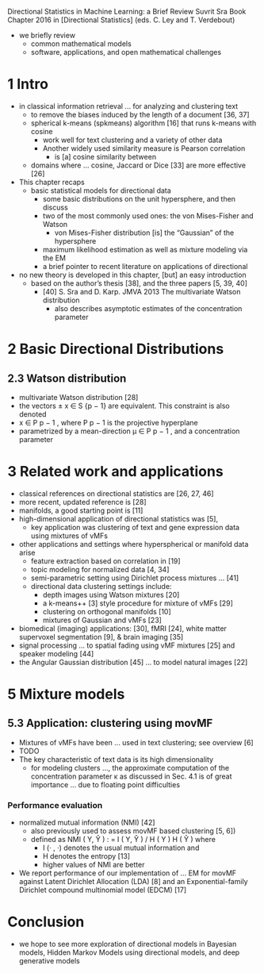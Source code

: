 Directional Statistics in Machine Learning: a Brief Review
Suvrit Sra
Book Chapter 2016 in [Directional Statistics]  (eds. C. Ley and T. Verdebout)

* we briefly review
  * common mathematical models
  * software, applications, and open mathematical challenges

# 1 Intro

* in classical information retrieval ... for analyzing and clustering text
  * to remove the biases induced by the length of a document [36, 37]
  * spherical k-means (spkmeans) algorithm [16] that runs k-means with cosine
    * work well for text clustering and a variety of other data
    * Another widely used similarity measure is Pearson correlation
      * is [a] cosine similarity between
  * domains where ... cosine, Jaccard or Dice [33] are more effective [26]
* This chapter recaps
  * basic statistical models for directional data
    * some basic distributions on the unit hypersphere, and then discuss
    * two of the most commonly used ones: the von Mises-Fisher and Watson
      * von Mises-Fisher distribution [is] the “Gaussian” of the hypersphere
    * maximum likelihood estimation as well as mixture modeling via the EM
    * a brief pointer to recent literature on applications of directional
* no new theory is developed in this chapter, [but] an easy introduction
  * based on the author’s thesis [38], and the three papers [5, 39, 40]
    * [40] S. Sra and D. Karp.  JMVA 2013 The multivariate Watson distribution
      * also describes asymptotic estimates of the concentration parameter

# 2 Basic Directional Distributions

## 2.3 Watson distribution

* multivariate Watson distribution [28]
* the vectors ± x ∈ S {p − 1} are equivalent. This constraint is also denoted
* x ∈ P p − 1 , where P p − 1 is the projective hyperplane
* parametrized by a mean-direction μ ∈ P p − 1 , and a concentration parameter

# 3 Related work and applications

* classical references on directional statistics are [26, 27, 46]
* more recent, updated reference is [28]
* manifolds, a good starting point is [11]
* high-dimensional application of directional statistics was [5],
  * key application was clustering of text and gene expression data 
    using mixtures of vMFs
* other applications and settings where hyperspherical or manifold data arise
  * feature extraction based on correlation in [19]
  * topic modeling for normalized data [4, 34]
  * semi-parametric setting using Dirichlet process mixtures ... [41]
  * directional data clustering settings include:
    * depth images using Watson mixtures [20]
    * a k-means++ [3] style procedure for mixture of vMFs [29]
    * clustering on orthogonal manifolds [10]
    * mixtures of Gaussian and vMFs [23]
* biomedical (imaging) applications: [30], fMRI [24],
  white matter supervoxel segmentation [9], & brain imaging [35]
* signal processing ... to spatial fading using vMF mixtures [25] and
  speaker modeling [44]
* the Angular Gaussian distribution [45] ... to model natural images [22]

# 5 Mixture models

## 5.3 Application: clustering using movMF

* Mixtures of vMFs have been ... used in text clustering; see overview [6]
* TODO
* The key characteristic of text data is its high dimensionality
  * for modeling clusters ..., the approximate computation of the 
    concentration parameter κ as discussed in Sec. 4.1 is of great importance
    ... due to floating point difficulties

### Performance evaluation

* normalized mutual information (NMI) [42]
  * also previously used to assess movMF based clustering [5, 6])
  * defined as NMI ( Y, Ŷ ) : = I ( Y, Ŷ ) / H ( Y ) H ( Ŷ ) where
    * I (· , ·) denotes the usual mutual information and
    * H denotes the entropy [13]
    * higher values of NMI are better
* We report performance of our implementation of ... EM for movMF
  against Latent Dirichlet Allocation (LDA) [8] and
  an Exponential-family Dirichlet compound multinomial model (EDCM) [17]

# Conclusion

* we hope to see more exploration of directional models in
  Bayesian models, Hidden Markov Models using directional models, and 
  deep generative models
